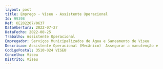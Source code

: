 ```yaml
--- 
layout: post
title: Emprego - Viseu - Assistente Operacional
Id: 99398
Ref: OE202207/0637
DataAbertura: 2022-07-27
DataFecho: 2022-08-25
Trabalho: Assistente Operacional
Empregador: Serviços Municipalizados de Água e Saneamento de Viseu
Descricao: Assistente Operacional (Mecânico)  Assegurar a manutenção e reparação de equipamento mecânico no parque automóvel e instalações dos SMAS de Viseu  Executar trabalhos de mecânica, necessários ao bom funcionamento dos SMAS de Viseu  Manter em condições de operacionalidade das viaturas e máquinas de frota, e equipamentos executando tarefas de controlo, conservação e reparação  Exercer as demais funções que lhe forem atribuídas.A descrição das funções em referência não prejudica a atribuição ao trabalhador de funções que lhe sejam afins ou funcionalmente ligadas para as quais o trabalhador detenha a qualificação profissional adequada e não impliquem a desvalorização profissional, nos termos do n.º 1 do artigo 81.º da LTFP.
CodigoPostal: 3510-024 VISEU
Concelho: Viseu
Distrito: Viseu
--- 
```

